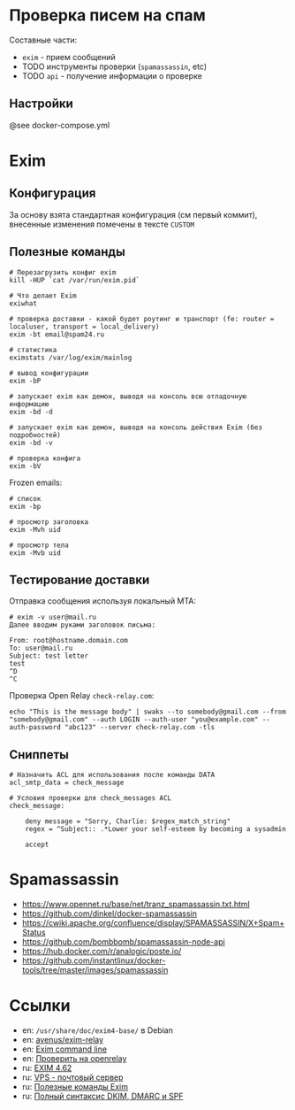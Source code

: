 # Проверка писем на спам

Составные части:

* `exim` - прием сообщений
* TODO инструменты проверки (`spamassassin`, etc)
* TODO `api` - получение информации о проверке

## Настройки

@see docker-compose.yml

# Exim

## Конфигурация

За основу взята стандартная конфигурация (см первый коммит), внесенные изменения помечены в тексте `CUSTOM`

## Полезные команды

```
# Перезагрузить конфиг exim
kill -HUP `cat /var/run/exim.pid`

# Что делает Exim
exiwhat

# проверка доставки - какой будет роутинг и транспорт (fe: router = localuser, transport = local_delivery)
exim -bt email@spam24.ru

# статистика
eximstats /var/log/exim/mainlog

# вывод конфигурации
exim -bP

# запускает exim как демон, выводя на консоль всю отладочную информацию
exim -bd -d

# запускает exim как демон, выводя на консоль действия Exim (без подробностей)
exim -bd -v

# проверка конфига
exim -bV
```

Frozen emails:

```
# список
exim -bp

# просмотр заголовка
exim -Mvh uid

# просмотр тела
exim -Mvb uid
```

## Тестирование доставки

Отправка сообщения используя локальный MTA:

```
# exim -v user@mail.ru
Далее вводим руками заголовок письма:

From: root@hostname.domain.com
To: user@mail.ru
Subject: test letter
test
^D
^C
````

Проверка Open Relay `check-relay.com`:

```
echo "This is the message body" | swaks --to somebody@gmail.com --from "somebody@gmail.com" --auth LOGIN --auth-user "you@example.com" --auth-password "abc123" --server check-relay.com -tls
```

## Сниппеты

```
# Назначить ACL для использования после команды DATA
acl_smtp_data = check_message

# Условия проверки для check_messages ACL
check_message:

    deny message = "Sorry, Charlie: $regex_match_string"
    regex = ^Subject:: .*Lower your self-esteem by becoming a sysadmin

    accept
```

# Spamassassin

* https://www.opennet.ru/base/net/tranz_spamassassin.txt.html
* https://github.com/dinkel/docker-spamassassin
* https://cwiki.apache.org/confluence/display/SPAMASSASSIN/X+Spam+Status
* https://github.com/bombbomb/spamassassin-node-api
* https://hub.docker.com/r/analogic/poste.io/
* https://github.com/instantlinux/docker-tools/tree/master/images/spamassassin


# Ссылки

* en: `/usr/share/doc/exim4-base/` в Debian
* en: [avenus/exim-relay](https://hub.docker.com/r/avenus/exim-relay/dockerfile)
* en: [Exim command line](https://www.exim.org/exim-html-current/doc/html/spec_html/ch-the_exim_command_line.html)
* en: [Проверить на openrelay](https://beta.mxtoolbox.com/SuperTool.aspx?action=smtp)
* ru: [EXIM 4.62](https://www.lissyara.su/doc/exim/4.62/the_default_configuration_file/)
* ru: [VPS - почтовый сервер](https://dka-develop.ru/blog/article/7-vps-pochtovyy-server-ubuntu-debian-0607171734)
* ru: [Полезные команды Exim](http://adminunix.ru/polezny-e-komandy-exim/)
* ru: [Полный синтаксис DKIM, DMARC и SPF](https://habr.com/ru/post/343128/)
